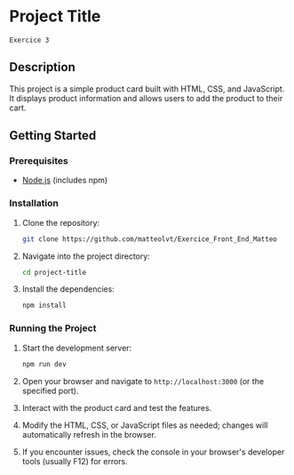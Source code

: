 # Project Title

    Exercice 3

## Description

This project is a simple product card built with HTML, CSS, and JavaScript. It displays product information and allows users to add the product to their cart.

## Getting Started

### Prerequisites

- [Node.js](https://nodejs.org/) (includes npm)

### Installation

1. Clone the repository:

   ```bash
   git clone https://github.com/matteolvt/Exercice_Front_End_Matteo
   ```

2. Navigate into the project directory:

   ```bash
   cd project-title
   ```

3. Install the dependencies:

   ```bash
   npm install
   ```

### Running the Project

1. Start the development server:

   ```bash
   npm run dev
   ```

2. Open your browser and navigate to `http://localhost:3000` (or the specified port).

3. Interact with the product card and test the features.

4. Modify the HTML, CSS, or JavaScript files as needed; changes will automatically refresh in the browser.

5. If you encounter issues, check the console in your browser's developer tools (usually F12) for errors.
